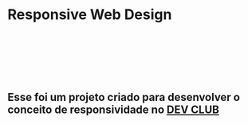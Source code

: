 
<h1>Responsive Web Design <h1/>
<br> <br/>
<h2> Esse foi um projeto criado para desenvolver o conceito de responsividade no <a href="https://rodolfomori.com.br/devclub"/>DEV CLUB</a><h2/>
